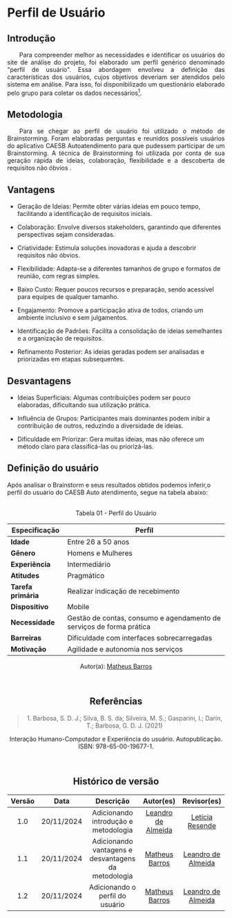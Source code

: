 # Perfil de Usuário

## Introdução

<p align="justify">&emsp;&emsp;Para compreender melhor as necessidades e identificar os usuários do site de análise do projeto, foi elaborado um perfil genérico denominado "perfil de usuário". Essa abordagem envolveu a definição das características dos usuários, cujos objetivos deveriam ser atendidos pelo sistema em análise. Para isso, foi disponibilizado um questionário elaborado pelo grupo para coletar os dados necessários<a href="#1"><sup>1</sup></a>. </p>

## Metodologia

<p align="justify">&emsp;&emsp;Para se chegar ao perfil de usuário foi utilizado o método de Brainstorming. Foram elaboradas perguntas e reunidos possíveis usuários do aplicativo CAESB Autoatendimento para que pudessem participar de um Brainstorming. A técnica de Brainstorming foi utilizada por conta de sua geração rápida de ideias, colaboração, flexibilidade e a descoberta de requisitos não óbvios .</p>

## Vantagens
- Geração de Ideias: Permite obter várias ideias em pouco tempo, facilitando a identificação de requisitos iniciais.

- Colaboração: Envolve diversos stakeholders, garantindo que diferentes perspectivas sejam consideradas.

- Criatividade: Estimula soluções inovadoras e ajuda a descobrir requisitos não óbvios.

- Flexibilidade: Adapta-se a diferentes tamanhos de grupo e formatos de reunião, com regras simples.

- Baixo Custo: Requer poucos recursos e preparação, sendo acessível para equipes de qualquer tamanho.

- Engajamento: Promove a participação ativa de todos, criando um ambiente inclusivo e sem julgamentos.

- Identificação de Padrões: Facilita a consolidação de ideias semelhantes e a organização de requisitos.

- Refinamento Posterior: As ideias geradas podem ser analisadas e priorizadas em etapas subsequentes.


## Desvantagens

- Ideias Superficiais: Algumas contribuições podem ser pouco elaboradas, dificultando sua utilização prática.

- Influência de Grupos: Participantes mais dominantes podem inibir a contribuição de outros, reduzindo a diversidade de ideias.

- Dificuldade em Priorizar: Gera muitas ideias, mas não oferece um método claro para classificá-las ou priorizá-las.


## Definição do usuário


<p>Após analisar o Brainstorm e seus resultados obtidos podemos inferir,o perfil do usuário do CAESB Auto atendimento, segue na tabela abaixo:</p>

<br>

<center>
<figcaption>Tabela 01 - Perfil do Usuário </figcaption>

| **Especificação**     | **Perfil**                                     |
|------------------------|-----------------------------------------------|
| **Idade**             | Entre 26 a 50 anos                            |
| **Gênero**            | Homens e Mulheres                             |
| **Experiência**       | Intermediário                                  |
| **Atitudes**          | Pragmático                               |
| **Tarefa primária**    | Realizar indicação de recebimento             |
| **Dispositivo**       | Mobile                                 |
| **Necessidade**       | Gestão de contas, consumo e agendamento de serviços de forma prática   |
| **Barreiras**         | Dificuldade com interfaces sobrecarregadas    |
| **Motivação**         | Agilidade e autonomia nos serviços            |

Autor(a): <a href="https://github.com/Ninja-Haiyai" target = "_blank">Matheus Barros</a>

<br>

## Referências

> <p id="1">1. Barbosa, S. D. J.; Silva, B. S. da; Silveira, M. S.; Gasparini, I.; Darin, T.; Barbosa, G. D. J. (2021)
Interação Humano-Computador e Experiência do usuário. Autopublicação. ISBN: 978-65-00-19677-1.</p>

<br>

## Histórico de versão

<center>

| Versão |    Data    |      Descrição       |       Autor(es)       |     Revisor(es)     |
| :-----: | :--------: | :------------------: | :-------------------: | :-----------------: |
|  1.0   | 20/11/2024 | Adicionando introdução e metodologia | [Leandro de Almeida](https://github.com/leomitx10)|[Letícia Resende](https://github.com/LeticiaResende23)  |
|  1.1   | 20/11/2024 | Adicionando vantagens e desvantagens da metodologia  | [Matheus Barros](https://github.com/Ninja-Haiyai)|[Leandro de Almeida](https://github.com/leomitx10) |
|  1.2   | 20/11/2024 | Adicionando o perfil do usuário  | [Matheus Barros](https://github.com/Ninja-Haiyai)|[Leandro de Almeida](https://github.com/leomitx10) |

</center>


